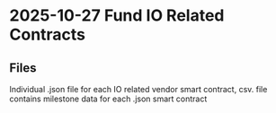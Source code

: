 # 2025-10-27 Fund IO Related Contracts

## Files

Individual .json file for each IO related vendor smart contract, csv. file contains milestone data for each .json smart contract
